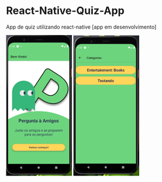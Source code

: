 # React-Native-Quiz-App
App de quiz utilizando react-native [app em desenvolvimento]
<div>
  <img src="https://github.com/JefersonNSoares/React-Native-Quiz-App/blob/main/assets/Screen%20Images/Screen%20Welcome.png" width="180">
  <img src="https://github.com/JefersonNSoares/React-Native-Quiz-App/blob/main/assets/Screen%20Images/Screen%20Categories.png" width="180">
</div>
